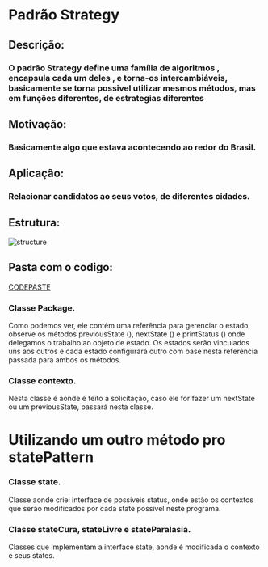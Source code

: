 # Padrão Strategy

## Descrição:
### O padrão Strategy define uma família de algoritmos , encapsula cada um deles , e torna-os intercambiáveis, basicamente se torna possivel utilizar mesmos métodos, mas em funções diferentes, de estrategias diferentes

## Motivação:
### Basicamente algo que estava acontecendo ao redor do Brasil.

## Aplicação:
### Relacionar candidatos ao seus votos, de diferentes cidades.


## Estrutura:
![structure](https://www.thiengo.com.br/img/post/normal/09j782i4d422a779bkf7907oi3950ab95fe613edf46f2c3cebb61d52d3.jpg)


## Pasta com o codigo:
[CODEPASTE](/trabalhoStrategyP/src/main)

### Classe Package.
Como podemos ver, ele contém uma referência para gerenciar o estado, observe  os métodos previousState (), nextState () e  printStatus () onde delegamos o trabalho ao objeto de estado. Os estados serão vinculados uns aos outros e cada estado configurará outro com base nesta referência passada para ambos os métodos.


### Classe contexto.
Nesta classe é aonde é feito a solicitação, caso ele for fazer um nextState ou um previousState, passará nesta classe.

# Utilizando um outro método pro statePattern

### Classe state.
Classe aonde criei interface de possiveis status, onde estão os contextos que serão modificados por cada state possivel neste programa.


### Classe stateCura, stateLivre e stateParalasia.
Classes que implementam a interface state, aonde é modificada o contexto e seus states.


